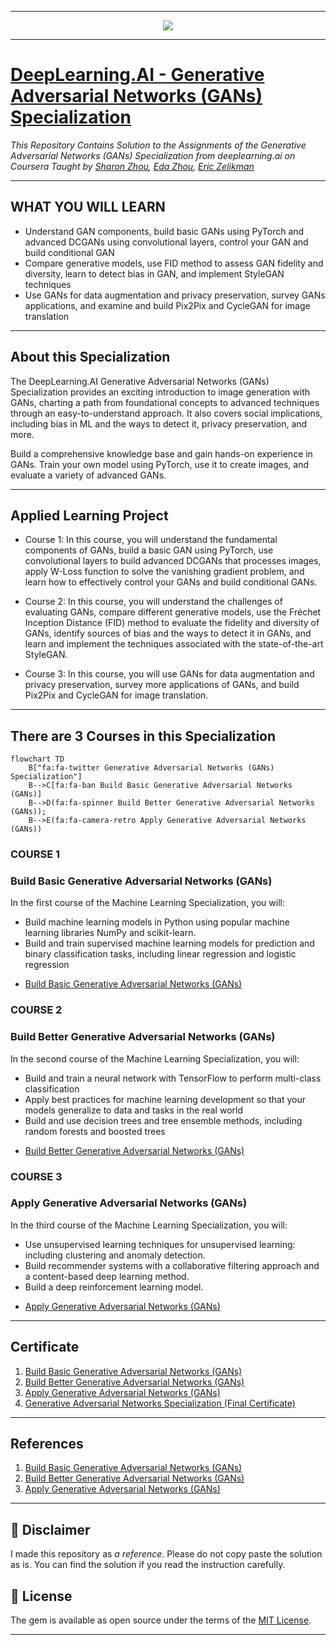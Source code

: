 -------------------------------------------------------------------------------------------

<p align="center"><img width="auto" src="![image](https://user-images.githubusercontent.com/43478328/225004454-c8c7a852-8079-49d3-9ace-08dd75c40768.png)
" /></p>

-------------------------------------------------------------------------------------------

# [DeepLearning.AI - Generative Adversarial Networks (GANs) Specialization](https://in.coursera.org/specializations/generative-adversarial-networks-gans#instructors)
*This Repository Contains Solution to the Assignments of the Generative Adversarial Networks (GANs) Specialization from deeplearning.ai on Coursera Taught by 
[Sharon Zhou](https://in.coursera.org/instructor/sharon-zhou),
[Eda Zhou](https://in.coursera.org/instructor/eda-zhou),
[Eric Zelikman](https://in.coursera.org/instructor/eric-zelikman)*

-------------------------------------------------------------------------------------------

## WHAT YOU WILL LEARN

- Understand GAN components, build basic GANs using PyTorch and advanced DCGANs using convolutional layers, control your GAN and build conditional GAN
- Compare generative models, use FID method to assess GAN fidelity and diversity, learn to detect bias in GAN, and implement StyleGAN techniques
- Use GANs for data augmentation and privacy preservation, survey GANs applications, and examine and build Pix2Pix and CycleGAN for image translation

---

## About this Specialization

The DeepLearning.AI Generative Adversarial Networks (GANs) Specialization provides an exciting introduction to image generation with GANs, charting a path from foundational concepts to advanced techniques through an easy-to-understand approach. It also covers social implications, including bias in ML and the ways to detect it, privacy preservation, and more.

Build a comprehensive knowledge base and gain hands-on experience in GANs. Train your own model using PyTorch, use it to create images, and evaluate a variety of advanced GANs. 

---

## Applied Learning Project

- Course 1: In this course, you will understand the fundamental components of GANs, build a basic GAN using PyTorch, use convolutional layers to build advanced DCGANs that processes images, apply W-Loss function to solve the vanishing gradient problem, and learn how to effectively control your GANs and build conditional GANs.

- Course 2: In this course, you will understand the challenges of evaluating GANs, compare different generative models, use the Fréchet Inception Distance (FID) method to evaluate the fidelity and diversity of GANs, identify sources of bias and the ways to detect it in GANs, and learn and implement the techniques associated with the state-of-the-art StyleGAN.

- Course 3: In this course, you will use GANs for data augmentation and privacy preservation, survey more applications of GANs, and build Pix2Pix and CycleGAN for image translation.

-------------------------------------------------------------------------------------------------------------

## There are 3 Courses in this Specialization

```mermaid
flowchart TD
    B["fa:fa-twitter Generative Adversarial Networks (GANs) Specialization"]
    B-->C[fa:fa-ban Build Basic Generative Adversarial Networks (GANs)]
    B-->D(fa:fa-spinner Build Better Generative Adversarial Networks (GANs));
    B-->E(fa:fa-camera-retro Apply Generative Adversarial Networks (GANs))
```

### COURSE 1
### Build Basic Generative Adversarial Networks (GANs)

In the first course of the Machine Learning Specialization, you will:
- Build machine learning models in Python using popular machine learning libraries NumPy and scikit-learn.
- Build and train supervised machine learning models for prediction and binary classification tasks, including linear regression and logistic regression

* [Build Basic Generative Adversarial Networks (GANs)](https://github.com/shantanu1109/Coursera-DeepLearning.AI-Stanford-University-Machine-Learning-Specialization/tree/main/Course-1-Supervised-Machine-Learning-Regression-and-Classification)

### COURSE 2
### Build Better Generative Adversarial Networks (GANs)

In the second course of the Machine Learning Specialization, you will:
- Build and train a neural network with TensorFlow to perform multi-class classification
- Apply best practices for machine learning development so that your models generalize to data and tasks in the real world
- Build and use decision trees and tree ensemble methods, including random forests and boosted trees

* [Build Better Generative Adversarial Networks (GANs)](https://github.com/shantanu1109/Coursera-DeepLearning.AI-Stanford-University-Machine-Learning-Specialization/tree/main/Course-2-Advanced-Learning-Algorithms)

### COURSE 3
### Apply Generative Adversarial Networks (GANs)
In the third course of the Machine Learning Specialization, you will:
- Use unsupervised learning techniques for unsupervised learning: including clustering and anomaly detection.
- Build recommender systems with a collaborative filtering approach and a content-based deep learning method.
- Build a deep reinforcement learning model.

* [Apply Generative Adversarial Networks (GANs)](https://github.com/shantanu1109/Coursera-DeepLearning.AI-Stanford-University-Machine-Learning-Specialization/tree/main/Course-3-Unsupervised-Learning-Recommenders-Reinforcement-Learning)

-------------------------------------------------------------------------------------------------------------

## Certificate

1. [Build Basic Generative Adversarial Networks (GANs)](https://www.coursera.org/account/accomplishments/verify/77SF7ZRAHG2S)
2. [Build Better Generative Adversarial Networks (GANs)](https://www.coursera.org/account/accomplishments/verify/EYY44BAYYAGU)
3. [Apply Generative Adversarial Networks (GANs)](https://www.coursera.org/account/accomplishments/verify/DZGJW22HB7VZ)
4. [Generative Adversarial Networks Specialization (Final Certificate)](https://www.coursera.org/account/accomplishments/specialization/8F3W88UHF7CL)

--------------------------------------------------------------------------------------------------------------

## References
1. [Build Basic Generative Adversarial Networks (GANs)](https://www.coursera.org/learn/machine-learning?specialization=machine-learning-introduction)
2. [Build Better Generative Adversarial Networks (GANs)](https://www.coursera.org/learn/advanced-learning-algorithms?specialization=machine-learning-introduction)
3. [Apply Generative Adversarial Networks (GANs)](https://www.coursera.org/learn/unsupervised-learning-recommenders-reinforcement-learning?specialization=machine-learning-introduction)

----------------------------------------------------------------------------------------------------------------

## 📝 Disclaimer 
I made this repository as *a reference*. Please do not copy paste the solution as is. You can find the solution if you read the instruction carefully. 

 
## 📝 License
The gem is available as open source under the terms of the [MIT License](https://opensource.org/licenses/MIT).
 
-----------------------------------------------------------------------------------------------------------------


